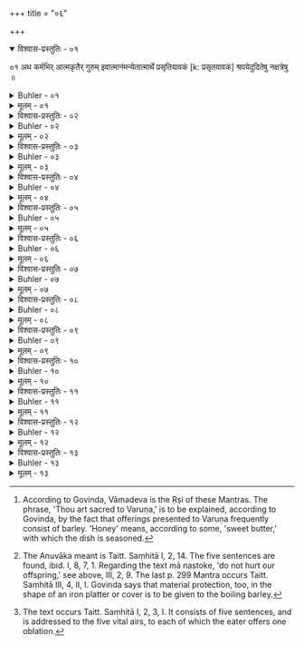 +++
title = "०६"

+++
<details open><summary>विश्वास-प्रस्तुतिः - ०१</summary>

०१  अथ कर्मभिर् आत्मकृतैर् गुरुम् इवात्मानंमन्येतात्मार्थे प्रसृतियावकं [k: प्रसृतयावकं] श्रपयेदुदितेषु नक्षत्रेषु ॥
</details>

<details><summary>Buhler - ०१</summary>

०१  अथ कर्मभिर् आत्मकृतैर् गुरुम् इवात्मानंमन्येतात्मार्थे प्रसृतियावकं [k: प्रसृतयावकं] श्रपयेदुदितेषु नक्षत्रेषु ॥
</details>

<details><summary>मूलम् - ०१</summary>

०१  अथ कर्मभिर् आत्मकृतैर् गुरुम् इवात्मानंमन्येतात्मार्थे प्रसृतियावकं [k: प्रसृतयावकं] श्रपयेदुदितेषु नक्षत्रेषु ॥
</details>


<details><summary>विश्वास-प्रस्तुतिः - ०२</summary>

०२  न ततो ऽग्नौ जुहुयात् ॥
</details>

<details><summary>Buhler - ०२</summary>

2. Let him not perform the Vaiśvadeva oblation with (a portion of) that,
</details>

<details><summary>मूलम् - ०२</summary>

०२  न ततो ऽग्नौ जुहुयात् ॥
</details>

<details><summary>विश्वास-प्रस्तुतिः - ०३</summary>

०३  न चात्र बलिकर्म ॥
</details>

<details><summary>Buhler - ०३</summary>

3. Nor (shall) a Bali offering (be performed) on that (occasion).
</details>

<details><summary>मूलम् - ०३</summary>

०३  न चात्र बलिकर्म ॥
</details>

<details><summary>विश्वास-प्रस्तुतिः - ०४</summary>

०४  अशृतं श्रप्यमाणं शृतं चाभिमन्त्रयेत ॥
</details>

<details><summary>Buhler - ०४</summary>

4. Let him consecrate the barley before it is boiled, while it is being boiled, and after it has been boiled, with the (following) Mantras
</details>

<details><summary>मूलम् - ०४</summary>

०४  अशृतं श्रप्यमाणं शृतं चाभिमन्त्रयेत ॥
</details>

<details><summary>विश्वास-प्रस्तुतिः - ०५</summary>

०५  यवो ऽसि धान्यराजो ऽसि वारुणो मधुसंयुतः ।  
निर्णोदः सर्वपापानां पवित्रम् ऋषिभिः स्मृतम् ॥  
घृतं यवा मधु यवा आपो यवा अमृतं यवाः ।  
सर्वं पुनीत मे पापं यन् मया दुष्कृतं कृतम् ॥ [k: पुनथ]  
वाचा कृतं कर्म कृतं मनसा दुर्विचिन्तितम् ।  
अलक्ष्मीं कालकर्णीं च सर्वं पुनीत मे यवाः ॥ [k: कालरात्रीं ॥। पुनथ]  
श्वसूकरावधूतं च काकोच्छिष्टहतं च यत् । [k: श्वसूकरावधूतं यत्काकोच्छिष्टोपहतं च यत्]  
मातापित्रोर् अशुश्रूषां सर्वं पुनीत [k: पुनथ] मे यवाः ॥  
महापातकसंयुक्तं दारुणं राजकिल्बिषम् ।  
बालवृद्धम् अधर्मं च सर्वं पुनीत मे यवाः ॥ [k: बालवृत्तम्॥।पुनथ]  
सुवर्णस्तैन्यम् अव्रत्यम् अयाज्यस्य च याजनम् ।  
ब्राह्मणानां परीवादं सर्वं पुनीत मे यवाः ॥ [k: पुनथ]  
गणान्नं गणिकान्नं च शूद्रान्नं श्राद्धसूतकम् ।  
चोरस्यान्नं नवश्राद्धं सर्वं पुनीत मेयवाः ॥ इति ॥ [k: पुनथ]
</details>

<details><summary>Buhler - ०५</summary>

5. 'Thou art barley, thou art the king of grains, thou art sacred to Varuṇa and mixed with honey, the sages have proclaimed thee an expeller of all guilt and a means of purification.' [^2] 


[^2]:  According to Govinda, Vāmadeva is the Ṛṣi of these Mantras. The phrase, 'Thou art sacred to Varuṇa,' is to be explained, according to Govinda, by the fact that offerings presented to Varuṇa frequently consist of barley. 'Honey' means, according to some, 'sweet butter,' with which the dish is seasoned.

'Ye barley-grains are clarified butter and honey, ye barley-grains are water and ambrosia. May you remove my guilt and all my sins:'

'Those committed by words, by acts, and by evil thoughts; ill-fortune and the night of all-destroying time,--all that avert from me, ye barley-grains.'

'(From the sin of eating) food which had been worried by dogs or pigs, or which had been defiled by crows and impure men, from the sin of disobedience towards mother and father,--from all that purify me, ye barley-grains.'

'From the dreadful (guilt of) mortal sins and of the crime (of serving) a king, from the wrong done to infants or aged men, from (the guilt) of stealing gold, of breaking my vows, of sacrificing for an un-worthy man, of speaking evil of Brāhmaṇas,--from all that purify me, ye barley-grains.'

'From (the sin of eating) the food of many men, of harlots and of Śūdras, of (partaking of) funeral dinners and of (the food given by) persons who are unclean on account of a death or a birth, of that given by thieves, or at a funeral sacrifice offered to one who lately died,--from all that purify me, ye barley-grains.'
</details>

<details><summary>मूलम् - ०५</summary>

०५  यवो ऽसि धान्यराजो ऽसि वारुणो मधुसंयुतः ।  
निर्णोदः सर्वपापानां पवित्रम् ऋषिभिः स्मृतम् ॥  
घृतं यवा मधु यवा आपो यवा अमृतं यवाः ।  
सर्वं पुनीत मे पापं यन् मया दुष्कृतं कृतम् ॥ [k: पुनथ]  
वाचा कृतं कर्म कृतं मनसा दुर्विचिन्तितम् ।  
अलक्ष्मीं कालकर्णीं च सर्वं पुनीत मे यवाः ॥ [k: कालरात्रीं ॥। पुनथ]  
श्वसूकरावधूतं च काकोच्छिष्टहतं च यत् । [k: श्वसूकरावधूतं यत्काकोच्छिष्टोपहतं च यत्]  
मातापित्रोर् अशुश्रूषां सर्वं पुनीत [k: पुनथ] मे यवाः ॥  
महापातकसंयुक्तं दारुणं राजकिल्बिषम् ।  
बालवृद्धम् अधर्मं च सर्वं पुनीत मे यवाः ॥ [k: बालवृत्तम्॥।पुनथ]  
सुवर्णस्तैन्यम् अव्रत्यम् अयाज्यस्य च याजनम् ।  
ब्राह्मणानां परीवादं सर्वं पुनीत मे यवाः ॥ [k: पुनथ]  
गणान्नं गणिकान्नं च शूद्रान्नं श्राद्धसूतकम् ।  
चोरस्यान्नं नवश्राद्धं सर्वं पुनीत मेयवाः ॥ इति ॥ [k: पुनथ]
</details>

<details><summary>विश्वास-प्रस्तुतिः - ०६</summary>

०६  श्रप्यमाणे रक्षां कुर्यात् । नमो रुद्राय भूताधिपतये ।द्यौः शान्ता । कृणुष्व पाजः प्रसितिं न पृथ्वीम् इत्य् एतेनानुवाकेन । ये देवाः पुरःसदो ऽग्निनेत्राः +रक्षोहण इति पञ्चभिः पर्यायैः । मा नस् तोके । ब्रह्मा देवानाम् इतिद्वाभ्याम् ॥ [k omits: इत्य् एतेनानुवाकेन]
</details>

<details><summary>Buhler - ०६</summary>

6. (While the barley) is being boiled, he must protect it (and recite the text), 'Adoration to Rudra, the lord of created beings; pacified is the sky;' the Anuvāka (beginning), 'Give strength;' the five sentences (beginning), 'The gods who are seated in front, led by Agni;' the two (texts), 'Do not hurt [^3]  our offspring,' (and) 'The Brahman-priest among the gods.'


[^3]:  The Anuvāka meant is Taitt. Saṃhitā I, 2, 14. The five sentences are found, ibid. I, 8, 7, 1. Regarding the text mā nastoke, 'do not hurt our offspring,' see above, III, 2, 9. The last p. 299 Mantra occurs Taitt. Saṃhitā III, 4, II, I. Govinda says that material protection, too, in the shape of an iron platter or cover is to be given to the boiling barley.
</details>

<details><summary>मूलम् - ०६</summary>

०६  श्रप्यमाणे रक्षां कुर्यात् । नमो रुद्राय भूताधिपतये ।द्यौः शान्ता । कृणुष्व पाजः प्रसितिं न पृथ्वीम् इत्य् एतेनानुवाकेन । ये देवाः पुरःसदो ऽग्निनेत्राः +रक्षोहण इति पञ्चभिः पर्यायैः । मा नस् तोके । ब्रह्मा देवानाम् इतिद्वाभ्याम् ॥ [k omits: इत्य् एतेनानुवाकेन]
</details>

<details><summary>विश्वास-प्रस्तुतिः - ०७</summary>

०७  शृतं च लघ्व् अश्नीयात् प्रयतः पात्रे निषिच्य ॥
</details>

<details><summary>Buhler - ०७</summary>

7. Having purified himself (by sipping water, &c.), he shall eat a little of the boiled (mess), after pouring it into (another) vessel.
</details>

<details><summary>मूलम् - ०७</summary>

०७  शृतं च लघ्व् अश्नीयात् प्रयतः पात्रे निषिच्य ॥
</details>

<details><summary>विश्वास-प्रस्तुतिः - ०८</summary>

०८  ये देवा मनोजाता मनोयुजः सुदक्षा दक्षपितारस् ते नःपान्तु ते नो ऽवन्तु तेभ्यो नमस् तेभ्यः स्वाहेति । आत्मनि जुहुयात् ॥
</details>

<details><summary>Buhler - ०८</summary>

8. Let him offer it as a sacrifice to the soul, (reciting the text), 'May the gods, who are born from the internal organ and joined to the internal organ, who are very strong, whose father is Dakṣa, protect us (and) guard us; adoration to them, to them Svāhā.' [^4] 


[^4]:  The text occurs Taitt. Saṃhitā I, 2, 3, I. It consists of five sentences, and is addressed to the five vital airs, to each of which the eater offers one oblation.
</details>

<details><summary>मूलम् - ०८</summary>

०८  ये देवा मनोजाता मनोयुजः सुदक्षा दक्षपितारस् ते नःपान्तु ते नो ऽवन्तु तेभ्यो नमस् तेभ्यः स्वाहेति । आत्मनि जुहुयात् ॥
</details>

<details><summary>विश्वास-प्रस्तुतिः - ०९</summary>

०९  त्रिरात्रं मेधार्थी ॥
</details>

<details><summary>Buhler - ०९</summary>

9. Let him who desires intelligence (subsist on such food during three (days and) nights.
</details>

<details><summary>मूलम् - ०९</summary>

०९  त्रिरात्रं मेधार्थी ॥
</details>

<details><summary>विश्वास-प्रस्तुतिः - १०</summary>

१०  षड्रात्रं पीत्वा पापकृच् छुद्धो भवति ॥
</details>

<details><summary>Buhler - १०</summary>

10. A sinner who drinks it during six (days and) nights becomes pure.
</details>

<details><summary>मूलम् - १०</summary>

१०  षड्रात्रं पीत्वा पापकृच् छुद्धो भवति ॥
</details>

<details><summary>विश्वास-प्रस्तुतिः - ११</summary>

११  सप्तरात्रं पीत्वा भ्रूणहननं गुरुतल्पगमनंसुवर्णस्तैन्यं सुरापानम् इति च पुनाति ॥
</details>

<details><summary>Buhler - ११</summary>

11. He who drinks it during seven (days and) nights is purified from (the guilt of) the murder of a learned Brāhmaṇa, of violating a Guru's bed, of stealing gold, and of drinking Surā.
</details>

<details><summary>मूलम् - ११</summary>

११  सप्तरात्रं पीत्वा भ्रूणहननं गुरुतल्पगमनंसुवर्णस्तैन्यं सुरापानम् इति च पुनाति ॥
</details>

<details><summary>विश्वास-प्रस्तुतिः - १२</summary>

१२  एकादशरात्रं पीत्वा पूर्वपुरुषकृतम् अपि पापं निर्णुदति ॥
</details>

<details><summary>Buhler - १२</summary>

12. He who drinks it during eleven (days and) nights, removes even the sins committed by his ancestors.
</details>

<details><summary>मूलम् - १२</summary>

१२  एकादशरात्रं पीत्वा पूर्वपुरुषकृतम् अपि पापं निर्णुदति ॥
</details>

<details><summary>विश्वास-प्रस्तुतिः - १३</summary>

१३  अपि वा गोनिष्क्रान्तानां यवानाम् एकविंशतिरात्रं पीत्वागणान् पश्यति गणाधिपतिं पश्यति विद्यां पश्यति विद्याधिपतिंपश्यतीत्य् आह भगवान् बौधायनः ॥
</details>

<details><summary>Buhler - १३</summary>

13. 'But he who during twenty-one days (drinks gruel made) of barley-grains which have passed through a cow, sees the Jaṇas and the lord of the Jaṇas, sees the goddess of learning and the lord of learning.' Thus speaks the venerable Baudhāyana.
</details>

<details><summary>मूलम् - १३</summary>

१३  अपि वा गोनिष्क्रान्तानां यवानाम् एकविंशतिरात्रं पीत्वागणान् पश्यति गणाधिपतिं पश्यति विद्यां पश्यति विद्याधिपतिंपश्यतीत्य् आह भगवान् बौधायनः ॥
</details>
